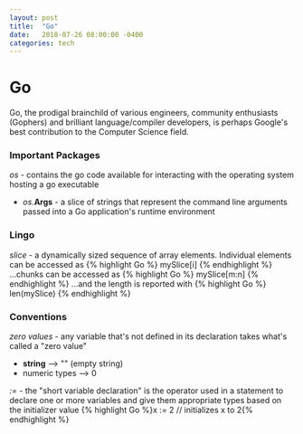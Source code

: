 ```yaml
---
layout: post
title:  "Go"
date:   2018-07-26 08:00:00 -0400
categories: tech
---
```


# Go
Go, the prodigal brainchild of various engineers, community enthusiasts (Gophers) and brilliant language/compiler developers, is perhaps Google's best contribution to the Computer Science field.

### Important Packages
_os_ - contains the go code available for interacting with the operating system hosting a go executable
* _os_.**Args** - a slice of strings that represent the command line arguments passed into a Go application's runtime environment

### Lingo
_slice_ - a dynamically sized sequence of array elements. Individual elements
can be accessed as
{% highlight Go %}
mySlice[i]
{% endhighlight %}
...chunks can be accessed as
{% highlight Go %}
mySlice[m:n]
{% endhighlight %}
...and the length is reported with
{% highlight Go %}
len(mySlice)
{% endhighlight %}

### Conventions

_zero values_ - any variable that's not defined in its declaration takes what's called a "zero value"
* **string** --> "" (empty string)
* numeric types --> 0

_:=_ - the "short variable declaration" is the operator used in a statement to declare one or more variables and give them appropriate types based on the initializer value
{% highlight Go %}x := 2 // initializes x to 2{% endhighlight %}
